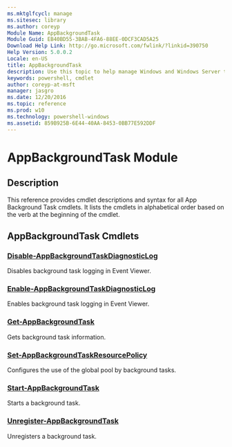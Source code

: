 ```yaml
---
ms.mktglfcycl: manage
ms.sitesec: library
ms.author: coreyp
Module Name: AppBackgroundTask
Module Guid: EB40BD55-3BAB-4FA6-88EE-0DCF3CAD5A25
Download Help Link: http://go.microsoft.com/fwlink/?linkid=390750
Help Version: 5.0.0.2
Locale: en-US
title: AppBackgroundTask
description: Use this topic to help manage Windows and Windows Server technologies with Windows PowerShell.
keywords: powershell, cmdlet
author: coreyp-at-msft
manager: jasgro
ms.date: 12/20/2016
ms.topic: reference
ms.prod: w10
ms.technology: powershell-windows
ms.assetid: 859B925B-6E44-40AA-8453-0BB77E592DDF
---
```


# AppBackgroundTask Module
## Description
This reference provides cmdlet descriptions and syntax for all App Background Task cmdlets. It lists the cmdlets in alphabetical order based on the verb at the beginning of the cmdlet.

## AppBackgroundTask Cmdlets
### [Disable-AppBackgroundTaskDiagnosticLog](./disable-appbackgroundtaskdiagnosticlog.md)
Disables background task logging in Event Viewer.

### [Enable-AppBackgroundTaskDiagnosticLog](./enable-appbackgroundtaskdiagnosticlog.md)
Enables background task logging in Event Viewer.

### [Get-AppBackgroundTask](./get-appbackgroundtask.md)
Gets background task information.

### [Set-AppBackgroundTaskResourcePolicy](./set-appbackgroundtaskresourcepolicy.md)
Configures the use of the global pool by background tasks.

### [Start-AppBackgroundTask](./start-appbackgroundtask.md)
Starts a background task.

### [Unregister-AppBackgroundTask](./unregister-appbackgroundtask.md)
Unregisters a background task.





